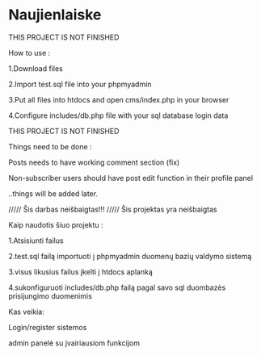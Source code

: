 # Naujienlaiske

 THIS PROJECT IS NOT FINISHED

How to use :

1.Download files

2.Import test.sql file into your phpmyadmin

3.Put all files into htdocs and open cms/index.php in your browser 

4.Configure includes/db.php file with your sql database login data



THIS PROJECT IS NOT FINISHED

Things need to be done :

Posts needs to have working comment section (fix)

Non-subscriber users should have post edit function in their profile panel

..things will be added later.


/////
Šis darbas neišbaigtas!!!
/////
Šis projektas yra neišbaigtas

Kaip naudotis šiuo projektu :

1.Atsisiunti failus

2.test.sql failą importuoti į phpmyadmin duomenų bazių valdymo sistemą

3.visus likusius failus įkelti į htdocs aplanką

4.sukonfiguruoti includes/db.php failą pagal savo sql duombazės prisijungimo duomenimis



Kas veikia:

Login/register sistemos

admin panelė su įvairiausiom funkcijom

